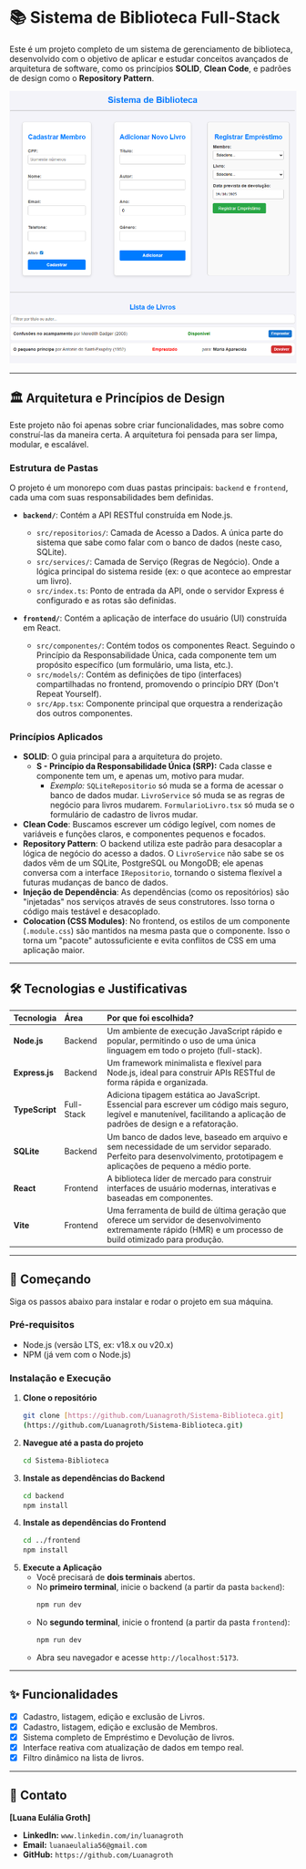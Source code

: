 # 📚 Sistema de Biblioteca Full-Stack

Este é um projeto completo de um sistema de gerenciamento de biblioteca, desenvolvido com o objetivo de aplicar e estudar conceitos avançados de arquitetura de software, como os princípios **SOLID**, **Clean Code**, e padrões de design como o **Repository Pattern**.

![Screenshot da Aplicação](assets/screenshot-app.png)

---

## 🏛️ Arquitetura e Princípios de Design

Este projeto não foi apenas sobre criar funcionalidades, mas sobre como construí-las da maneira certa. A arquitetura foi pensada para ser limpa, modular, e escalável.

### Estrutura de Pastas

O projeto é um monorepo com duas pastas principais: `backend` e `frontend`, cada uma com suas responsabilidades bem definidas.

* **`backend/`**: Contém a API RESTful construída em Node.js.
    * `src/repositorios/`: Camada de Acesso a Dados. A única parte do sistema que sabe como falar com o banco de dados (neste caso, SQLite).
    * `src/services/`: Camada de Serviço (Regras de Negócio). Onde a lógica principal do sistema reside (ex: o que acontece ao emprestar um livro).
    * `src/index.ts`: Ponto de entrada da API, onde o servidor Express é configurado e as rotas são definidas.

* **`frontend/`**: Contém a aplicação de interface do usuário (UI) construída em React.
    * `src/componentes/`: Contém todos os componentes React. Seguindo o Princípio da Responsabilidade Única, cada componente tem um propósito específico (um formulário, uma lista, etc.).
    * `src/models/`: Contém as definições de tipo (interfaces) compartilhadas no frontend, promovendo o princípio DRY (Don't Repeat Yourself).
    * `src/App.tsx`: Componente principal que orquestra a renderização dos outros componentes.

### Princípios Aplicados

* **SOLID**: O guia principal para a arquitetura do projeto.
    * **S - Princípio da Responsabilidade Única (SRP):** Cada classe e componente tem um, e apenas um, motivo para mudar.
        * *Exemplo:* `SQLiteRepositorio` só muda se a forma de acessar o banco de dados mudar. `LivroService` só muda se as regras de negócio para livros mudarem. `FormularioLivro.tsx` só muda se o formulário de cadastro de livros mudar.
* **Clean Code**: Buscamos escrever um código legível, com nomes de variáveis e funções claros, e componentes pequenos e focados.
* **Repository Pattern**: O backend utiliza este padrão para desacoplar a lógica de negócio do acesso a dados. O `LivroService` não sabe se os dados vêm de um SQLite, PostgreSQL ou MongoDB; ele apenas conversa com a interface `IRepositorio`, tornando o sistema flexível a futuras mudanças de banco de dados.
* **Injeção de Dependência**: As dependências (como os repositórios) são "injetadas" nos serviços através de seus construtores. Isso torna o código mais testável e desacoplado.
* **Colocation (CSS Modules)**: No frontend, os estilos de um componente (`.module.css`) são mantidos na mesma pasta que o componente. Isso o torna um "pacote" autossuficiente e evita conflitos de CSS em uma aplicação maior.

---

## 🛠️ Tecnologias e Justificativas

| Tecnologia | Área | Por que foi escolhida? |
| :--- | :--- | :--- |
| **Node.js** | Backend | Um ambiente de execução JavaScript rápido e popular, permitindo o uso de uma única linguagem em todo o projeto (full-stack). |
| **Express.js** | Backend | Um framework minimalista e flexível para Node.js, ideal para construir APIs RESTful de forma rápida e organizada. |
| **TypeScript** | Full-Stack | Adiciona tipagem estática ao JavaScript. Essencial para escrever um código mais seguro, legível e manutenível, facilitando a aplicação de padrões de design e a refatoração. |
| **SQLite** | Backend | Um banco de dados leve, baseado em arquivo e sem necessidade de um servidor separado. Perfeito para desenvolvimento, prototipagem e aplicações de pequeno a médio porte. |
| **React** | Frontend | A biblioteca líder de mercado para construir interfaces de usuário modernas, interativas e baseadas em componentes. |
| **Vite** | Frontend | Uma ferramenta de build de última geração que oferece um servidor de desenvolvimento extremamente rápido (HMR) e um processo de build otimizado para produção. |

---

## 🏁 Começando

Siga os passos abaixo para instalar e rodar o projeto em sua máquina.

### Pré-requisitos

* Node.js (versão LTS, ex: v18.x ou v20.x)
* NPM (já vem com o Node.js)

### Instalação e Execução

1.  **Clone o repositório**
    ```sh
    git clone [https://github.com/Luanagroth/Sistema-Biblioteca.git]
    (https://github.com/Luanagroth/Sistema-Biblioteca.git)
    ```
2.  **Navegue até a pasta do projeto**
    ```sh
    cd Sistema-Biblioteca
    ```
3.  **Instale as dependências do Backend**
    ```sh
    cd backend
    npm install
    ```
4.  **Instale as dependências do Frontend**
    ```sh
    cd ../frontend 
    npm install
    ```
5.  **Execute a Aplicação**
    * Você precisará de **dois terminais** abertos.
    * No **primeiro terminal**, inicie o backend (a partir da pasta `backend`):
        ```sh
        npm run dev
        ```
    * No **segundo terminal**, inicie o frontend (a partir da pasta `frontend`):
        ```sh
        npm run dev
        ```
    * Abra seu navegador e acesse `http://localhost:5173`.

---

## ✨ Funcionalidades

* [x] Cadastro, listagem, edição e exclusão de Livros.
* [x] Cadastro, listagem, edição e exclusão de Membros.
* [x] Sistema completo de Empréstimo e Devolução de livros.
* [x] Interface reativa com atualização de dados em tempo real.
* [x] Filtro dinâmico na lista de livros.

---

## 👤 Contato

**[Luana Eulália Groth]**

* **LinkedIn:** `www.linkedin.com/in/luanagroth`
* **Email:** `luanaeulalia56@gmail.com`
* **GitHub:** `https://github.com/Luanagroth`
